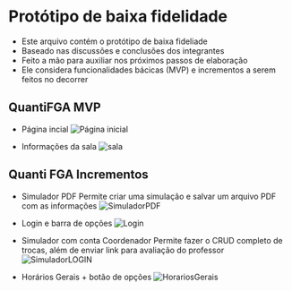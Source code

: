 # Protótipo de baixa fidelidade
- Este arquivo contém o protótipo de baixa fideliade
- Baseado nas discussões e conclusões dos integrantes
- Feito a mão para auxiliar nos próximos passos de elaboração
- Ele considera funcionalidades bácicas (MVP) e incrementos a serem feitos no decorrer

## QuantiFGA MVP

- Página incial
![Página inicial](https://raw.githubusercontent.com/fga-eps-mds/2022-2-Squad9/prototipo-baixa/doc/prot%C3%B3tipos/imagens/PB1.jpg)

- Informações da sala
![sala](https://raw.githubusercontent.com/fga-eps-mds/2022-2-Squad9/prototipo-baixa/doc/prot%C3%B3tipos/imagens/PB2.jpg)

## Quanti FGA Incrementos

- Simulador PDF 
Permite criar uma simulação e salvar um arquivo PDF com as informações
![SimuladorPDF](https://raw.githubusercontent.com/fga-eps-mds/2022-2-Squad9/prototipo-baixa/doc/prot%C3%B3tipos/imagens/PB3.jpg)


- Login e barra de opções
![Login](https://raw.githubusercontent.com/fga-eps-mds/2022-2-Squad9/prototipo-baixa/doc/prot%C3%B3tipos/imagens/PB4.jpg)


- Simulador com conta Coordenador
Permite fazer o CRUD completo de trocas, além de enviar link para avaliação do professor
![SimuladorLOGIN](https://raw.githubusercontent.com/fga-eps-mds/2022-2-Squad9/prototipo-baixa/doc/prot%C3%B3tipos/imagens/PB5.jpg)


- Horários Gerais + botão de opções
![HorariosGerais](https://raw.githubusercontent.com/fga-eps-mds/2022-2-Squad9/prototipo-baixa/doc/prot%C3%B3tipos/imagens/PB6.jpg)
